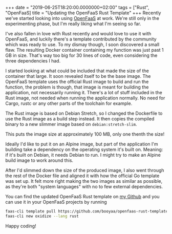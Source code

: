 +++
date = "2019-06-25T18:20:00.0000000+02:00"
tags = ["Rust", "OpenFaaS]
title = "Updating the OpenFaaS Rust Template"
+++
Recently we've started looking into using [OpenFaaS](https://www.openfaas.com/) at work. We're still only in the experimenting phase, but I'm really liking what I'm seeing so far.

I've also fallen in love with Rust recently and would love to use it with OpenFaaS, and luckily there's a template contributed by the community which was ready to use. To my dismay though, I soon discovered a small flaw. The resulting Docker container containing my function was just past 1 GB in size. That's way too big for 30 lines of code, even considering the three dependencies I had.

I started looking at what could be included that made the size of the container that large. It soon revealed itself to be the base image. The OpenFaaS template uses the official Rust image to build and run the function, the problem is though, that image is meant for building the application, not necessarily running it. There's a lot of stuff included in the Rust image, not needed when running the application normally. No need for Cargo, rustc or any other parts of the toolchain for example.

The Rust image is based on Debian Stretch, so I changed the Dockerfile to use the Rust image as a build step instead. It then copies the compiled binary to a new slimmer image based on `debian:stretch-slim`.

This puts the image size at approximately 100 MB, only one thenth the size!

Ideally I'd like to put it on an Alpine image, but part of the application I'm building take a dependency on the operating system it's built on. Meaning: if it's built on Debian, it needs Debian to run. I might try to make an Alpine build image to work around this.

After I'd slimmed down the size of the produced image, I also went through the rest of the Docker file and aligned it with how the official Go template was set up. It felt more right making the two images as similar as possible, as they're both "system languages" with no to few external dependencies.

You can find the updated OpenFaaS Rust template on [my Github](https://github.com/jonstodle/openfaas-rust-template) and you can use it in your OpenFaaS projects by running

```bash
faas-cli template pull https://github.com/booyaa/openfaas-rust-template
faas-cli new oxidize --lang rust
```

Happy coding!
